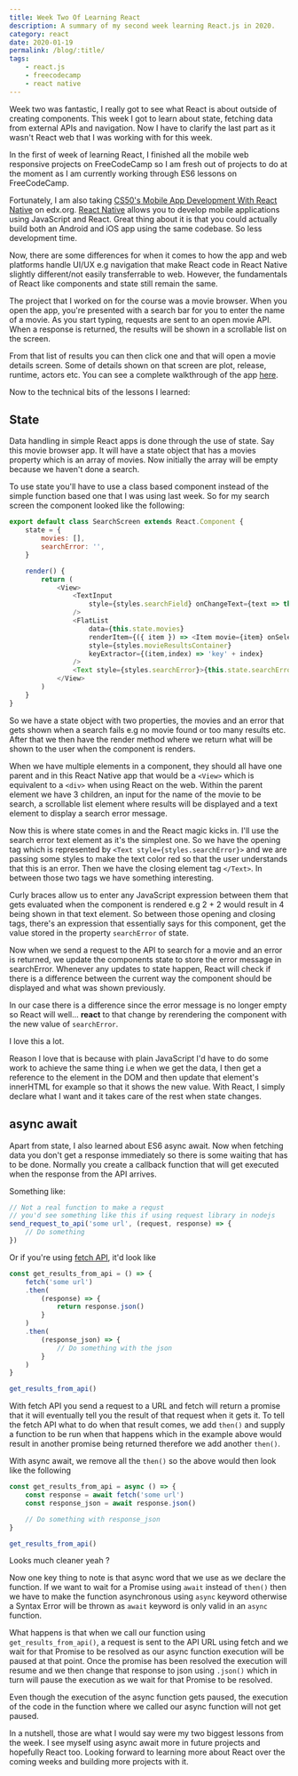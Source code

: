 ```yaml
--- 
title: Week Two Of Learning React
description: A summary of my second week learning React.js in 2020.
category: react
date: 2020-01-19
permalink: /blog/:title/
tags:
	- react.js
	- freecodecamp
	- react native
---
```


Week two was fantastic, I really got to see what React is about outside of creating components. This week I got to learn about state, fetching data from external APIs and navigation. Now I have to clarify the last part as it wasn't React web that I was working with for this week.

<!--more-->

In the first of week of learning React, I finished all the mobile web responsive projects on FreeCodeCamp so I am fresh out of projects to do at the moment as I am currently working through ES6 lessons on FreeCodeCamp.

Fortunately, I am also taking <a href="https://www.edx.org/course/cs50s-mobile-app-development-with-react-native" target="_blank">CS50's Mobile App Development With React Native</a> on edx.org. <a href="https://facebook.github.io/react-native/" target="_blank">React Native</a> allows you to develop mobile applications using JavaScript and React. Great thing about it is that you could actually build both an Android and iOS app using the same codebase. So less development time.

Now, there are some differences for when it comes to how the app and web platforms handle UI/UX e.g navigation that make React code in React Native slightly different/not easily transferrable to web. However, the fundamentals of React like components and state still remain the same.

The project that I worked on for the course was a movie browser. When you open the app, you're presented with a search bar for you to enter the name of a movie. As you start typing, requests are sent to an open movie API. When a response is returned, the results will be shown in a scrollable list on the screen.

From that list of results you can then click one and that will open a movie details screen. Some of details shown on that screen are plot, release, runtime, actors etc. You can see a complete walkthrough of the app <a href="https://youtu.be/Onvqp8rOd0k" target="_blank">here</a>.

Now to the technical bits of the lessons I learned:

## State

Data handling in simple React apps is done through the use of state. Say this movie browser app. It will have a state object that has a movies property which is an array of movies. Now initially the array will be empty because we haven't done a search.

To use state you'll have to use a class based component instead of the simple function based one that I was using last week. So for my search screen the component looked like the following:

```javascript
export default class SearchScreen extends React.Component {
	state = {
		movies: [],
		searchError: '',
	}

	render() {
		return (
			<View>
				<TextInput
					style={styles.searchField} onChangeText={text => this.getMovieResults(text)} placeholder="Name of movie to find"
				/>
				<FlatList
					data={this.state.movies}
					renderItem={({ item }) => <Item movie={item} onSelectMovie={item => this.handleSelectMovie(item)} />}
					style={styles.movieResultsContainer}
					keyExtractor={(item,index) => 'key' + index}
				/>
				<Text style={styles.searchError}>{this.state.searchError}</Text>
			</View>
		)
	}
}
```

So we have a state object with two properties, the movies and an error that gets shown when a search fails e.g no movie found or too many results etc. After that we then have the render method where we return what will be shown to the user when the component is renders.

When we have multiple elements in a component, they should all have one parent and in this React Native app that would be a ```<View>``` which is equivalent to a ```<div>``` when using React on the web. Within the parent element we have 3 children, an input for the name of the movie to be search, a scrollable list element where results will be displayed and a text element to display a search error message.

Now this is where state comes in and the React magic kicks in. I'll use the search error text element as it's the simplest one. So we have the opening tag which is represented by ```<Text style={styles.searchError}>``` and we are passing some styles to make the text color red so that the user understands that this is an error. Then we have the closing element tag ```</Text>```. In between those two tags we have something interesting.

Curly braces allow us to enter any JavaScript expression between them that gets evaluated when the component is rendered e.g 2 + 2 would result in 4 being shown in that text element. So between those opening and closing tags, there's an expression that essentially says for this component, get the value stored in the property ```searchError``` of state.

Now when we send a request to the API to search for a movie and an error is returned, we update the components state to store the error message in searchError. Whenever any updates to state happen, React will check if there is a difference between the current way the component should be displayed and what was shown previously.

In our case there is a difference since the error message is no longer empty so React will well... **react** to that change by rerendering the component with the new value of ```searchError```.

I love this a lot.

Reason I love that is because with plain JavaScript I'd have to do some work to achieve the same thing i.e when we get the data, I then get a reference to the element in the DOM and then update that element's innerHTML for example so that it shows the new value. With React, I simply declare what I want and it takes care of the rest when state changes.

## async await

Apart from state, I also learned about ES6 async await. Now when fetching data you don't get a response immediately so there is some waiting that has to be done. Normally you create a callback function that will get executed when the response from the API arrives.

Something like:

```javascript
// Not a real function to make a requst
// you'd see something like this if using request library in nodejs
send_request_to_api('some url', (request, response) => {
	// Do something
})
```

Or if you're using <a href="https://developer.mozilla.org/en-US/docs/Web/API/Fetch_API" target="_blank">fetch API</a>, it'd look like

```javascript
const get_results_from_api = () => {
	fetch('some url')
	.then(
		(response) => {
			return response.json()
		}
	)
	.then(
		(response_json) => {
			// Do something with the json
		}
	)
}

get_results_from_api()
```

With fetch API you send a request to a URL and fetch will return a promise that it will eventually tell you the result of that request when it gets it. To tell the fetch API what to do when that result comes, we add ```then()``` and supply a function to be run when that happens which in the example above would result in another promise being returned therefore we add another ```then()```.

With async await, we remove all the ```then()``` so the above would then look like the following

```javascript
const get_results_from_api = async () => {
	const response = await fetch('some url')
	const response_json = await response.json()

	// Do something with response_json
}

get_results_from_api()
```

Looks much cleaner yeah ?

Now one key thing to note is that async word that we use as we declare the function. If we want to wait for a Promise using ```await``` instead of ```then()``` then we have to make the function asynchronous using ```async``` keyword otherwise a Syntax Error will be thrown as ```await``` keyword is only valid in an ```async``` function.

What happens is that when we call our function using ```get_results_from_api()```, a request is sent to the API URL using fetch and we wait for that Promise to be resolved as our async function execution will be paused at that point. Once the promise has been resolved the execution will resume and we then change that response to json using ```.json()``` which in turn will pause the execution as we wait for that Promise to be resolved.

Even though the execution of the async function gets paused, the execution of the code in the function where we called our async function will not get paused.

In a nutshell, those are what I would say were my two biggest lessons from the week. I see myself using async await more in future projects and hopefully React too. Looking forward to learning more about React over the coming weeks and building more projects with it.
